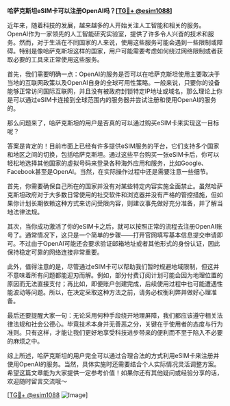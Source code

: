**哈萨克斯坦eSIM卡可以注册OpenAI吗？[[TG💪+ @esim1088](https://t.me/s/esim1088)]**

近年来，随着科技的发展，越来越多的人开始关注人工智能和相关的服务。OpenAI作为一家领先的人工智能研究实验室，提供了许多令人兴奋的技术和服务。然而，对于生活在不同国家的人来说，使用这些服务可能会遇到一些限制或障碍。特别是像哈萨克斯坦这样的国家，用户可能需要考虑如何绕过网络限制或者获取必要的工具来正常使用这些服务。

首先，我们需要明确一点：OpenAI的服务是否可以在哈萨克斯坦使用主要取决于当地的互联网政策以及OpenAI自身的全球可用性策略。一般来说，只要你的设备能够正常访问国际互联网，并且没有被政府封锁特定IP地址或域名，那么理论上你是可以通过eSIM卡连接到全球范围内的服务器并尝试注册和使用OpenAI的服务的。

那么问题来了，哈萨克斯坦的用户是否真的可以通过购买eSIM卡来实现这一目标呢？

答案是肯定的！目前市面上已经有许多提供eSIM服务的平台，它们支持多个国家和地区之间的切换，包括哈萨克斯坦。通过这些平台购买一张eSIM卡后，你可以轻松地选择其他国家的虚拟号码来登录各种海外应用和服务，比如Google、Facebook甚至是OpenAI。当然，在实际操作过程中还是需要注意一些细节。

首先，你需要确保自己所在的国家并没有对某些特定内容实施全面禁止。虽然哈萨克斯坦政府对于大多数日常使用的社交软件和浏览器并没有严格的管控措施，但如果你计划长期依赖这种方式来访问受限内容，则建议事先做好充分准备，并了解当地法律法规。

其次，当你成功激活了你的eSIM卡之后，就可以按照正常的流程去注册OpenAI账号了。通常情况下，这只是一个简单的步骤——打开官网填写基本信息提交申请即可。不过由于OpenAI可能还会要求验证邮箱地址或者其他形式的身份认证，因此保持稳定可靠的网络连接非常重要。

此外，值得注意的是，尽管通过eSIM卡可以帮助我们暂时规避地域限制，但这并不意味着所有问题都能迎刃而解。例如，部分付费订阅计划可能会因为地理位置的原因而无法直接支付；再比如，即便账户创建完成，后续使用过程中也可能遭遇性能波动等问题。所以，在决定采取这种方法之前，请务必权衡利弊并做好心理准备。

最后还要提醒大家一句：无论采用何种手段绕开地理屏障，我们都应该遵守相关法律法规和社会公德心。毕竟技术本身并无善恶之分，关键在于使用者的态度与行为准则。只有这样，才能让我们更好地享受科技进步带来的便利而不至于陷入不必要的麻烦之中。

综上所述，哈萨克斯坦的用户完全可以通过合理合法的方式利用eSIM卡来注册并使用OpenAI的服务。当然，具体实施时还需要结合个人实际情况灵活调整方案。希望这篇文章能为大家提供一定参考价值！如果你还有其他疑问或经验分享的话，欢迎随时留言交流哦～

[[TG💪+ @esim1088](https://t.me/s/esim1088) ![Image](https://i.postimg.cc/4NQfJmqS/Snipaste-2025-05-13-00-14-12.png)]